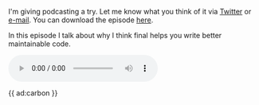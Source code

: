 I'm giving podcasting a try. Let me know what you think of it via [Twitter](*https://twitter.com/brendt_gd) or [e-mail](mailto:brendt@stitcher.io).
You can download the episode [here](*https://www.dropbox.com/s/lx49k6tap6u7ecu/01%20-%20SOLID%2C%20interfaces%20and%20final%20-%20Rant%20With%20Brent.mp3?dl=1).

In this episode I talk about why I think final helps you write better maintainable code. 

<audio
    controls
    src="https://www.dropbox.com/s/lx49k6tap6u7ecu/01%20-%20SOLID%2C%20interfaces%20and%20final%20-%20Rant%20With%20Brent.mp3?dl=1">
</audio>

{{ ad:carbon }}

